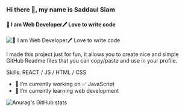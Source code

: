 ### Hi there 👋, my name is Saddaul Siam
#### 👑 I am Web Developer🖊️ Love to write code
![👑 I am Web Developer🖊️ Love to write code](https://scontent.fdac90-1.fna.fbcdn.net/v/t1.6435-9/186558243_891331958095401_5868203000874984080_n.jpg?_nc_cat=106&ccb=1-5&_nc_sid=09cbfe&_nc_eui2=AeF8PXvSKAx0VGh-_BwB2V3urtHAJBPD7lWu0cAkE8PuVWJLS539B6qzqje0NJ_uMGztqiMrVuYVfQRxx3VTIlV8&_nc_ohc=p56NtOOwWbgAX_DXsKw&_nc_ht=scontent.fdac90-1.fna&oh=f0754445032f8e96823674a359a356f9&oe=617E3CD0)

I made this project just for fun, it allows you to create nice and simple GitHub Readme files that you can copy/paste and use in your profile.

Skills: REACT / JS / HTML / CSS

- 🔭 I’m currently working on ✅ JavaScript 
- 🌱 I’m currently learning web development 



![Anurag's GitHub stats](https://github-readme-stats.vercel.app/api?username=anuraghazra&show_icons=true&theme=radical)


